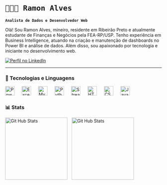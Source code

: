 # **`👨🏽‍💻 Ramon Alves`**

**`Analista de Dados e Desenvolvedor Web`**

Olá! Sou Ramon Alves, mineiro, residente em Ribeirão Preto e atualmente estudante de Finanças e Negócios pela FEA-RP/USP. Tenho experiência em Business Intelligence, atuando na criação e manutenção de dashboards no Power BI e análise de dados. Além disso, sou apaixonado por tecnologia e iniciante no desenvolvimento web.

<p align="left">
    <a href="https://www.linkedin.com/in/falvesramon/">
        <img 
            alt="Perfil no LinkedIn" 
            title="Acesse meu LinkedIn" 
            src="https://custom-icon-badges.demolab.com/badge/-LinkedIn-blue?style=for-the-badge&logo=linkedin&logoColor=white"
        />
    </a>
</p>

---

### 🤖 Tecnologias e Linguagens

<img 
    align="left" 
    alt="Power BI" 
    title="Power BI"
    width="30px" 
    style="padding-right: 20px;" 
    src="https://upload.wikimedia.org/wikipedia/commons/c/cf/New_Power_BI_Logo.svg"
/>
<img 
    align="left" 
    alt="Excel" 
    title="Excel"
    width="30px" 
    style="padding-right: 20px;" 
    src="https://cdn-icons-png.flaticon.com/512/732/732220.png" 
/>
<img 
    align="left" 
    alt="MySQL" 
    title="MySQL"
    width="30px" 
    style="padding-right: 20px;" 
    src="https://cdn.jsdelivr.net/gh/devicons/devicon@latest/icons/mysql/mysql-original.svg" 
/>
<img 
    align="left" 
    alt="Python" 
    title="Python"
    width="30px" 
    style="padding-right: 20px;" 
    src="https://cdn.jsdelivr.net/gh/devicons/devicon@latest/icons/python/python-original.svg" 
/>
<img 
    align="left" 
    alt="Streamlit" 
    title="Streamlit"
    width="30px" 
    style="padding-right: 20px;" 
    src="https://cdn.jsdelivr.net/gh/devicons/devicon/icons/streamlit/streamlit-original.svg" 
/>
<img 
    align="left" 
    alt="HTML" 
    title="HTML"
    width="30px" 
    style="padding-right: 20px;" 
    src="https://cdn.jsdelivr.net/gh/devicons/devicon@latest/icons/html5/html5-original.svg" 
/>
<img 
    align="left" 
    alt="CSS" 
    title="CSS"
    width="30px" 
    style="padding-right: 20px;" 
    src="https://cdn.jsdelivr.net/gh/devicons/devicon@latest/icons/css3/css3-original.svg" 
/>
<img 
    align="left" 
    alt="JavaScript" 
    title="JavaScript"
    width="30px" 
    style="padding-right: 20px;" 
    src="https://cdn.jsdelivr.net/gh/devicons/devicon@latest/icons/javascript/javascript-original.svg" 
/>

<br><br>
### 📊 Stats
<p>
    <img 
    aling="left"    
    alt="Git Hub Stats"
    height="200"
    style="padding-right: 10px"
    src="https://github-readme-stats.vercel.app/api?username=falvesramon&show_icons=true&theme=dracula"
    />
    <img 
    aling="left"    
    alt="Git Hub Stats"
    height="200"
    style="padding-right: 10px"
    src="https://github-readme-stats.vercel.app/api/top-langs/?username=falvesramon&layout=compact&theme=dracula"
    />

    

